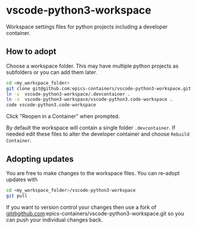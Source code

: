 # vscode-python3-workspace
Workspace settings files for python projects including a developer container.

## How to adopt

Choose a workspace folder. This may have multiple python projects as subfolders or you can add them later.

```bash
cd <my_workspace_folder>
git clone git@github.com:epics-containers/vscode-python3-workspace.git
ln -s  vscode-python3-workspace/.devcontainer .
ln -s  vscode-python3-workspace/vscode-python3.code-workspace .
code vscode-python3.code-workspace
```

Click "Reopen in a Container" when prompted.

By default the workspace will contain a single folder ``.devcontainer``. If needed edit these files to alter the developer container and choose ``Rebuild Container``.

## Adopting updates

You are free to make changes to the workspace files. You can re-adopt updates with

```bash
cd <my_workspace_folder>/vscode-python3-workspace
git pull
```

If you want to version control your changes then use a fork of git@github.com:epics-containers/vscode-python3-workspace.git so you can push your individual changes back.
